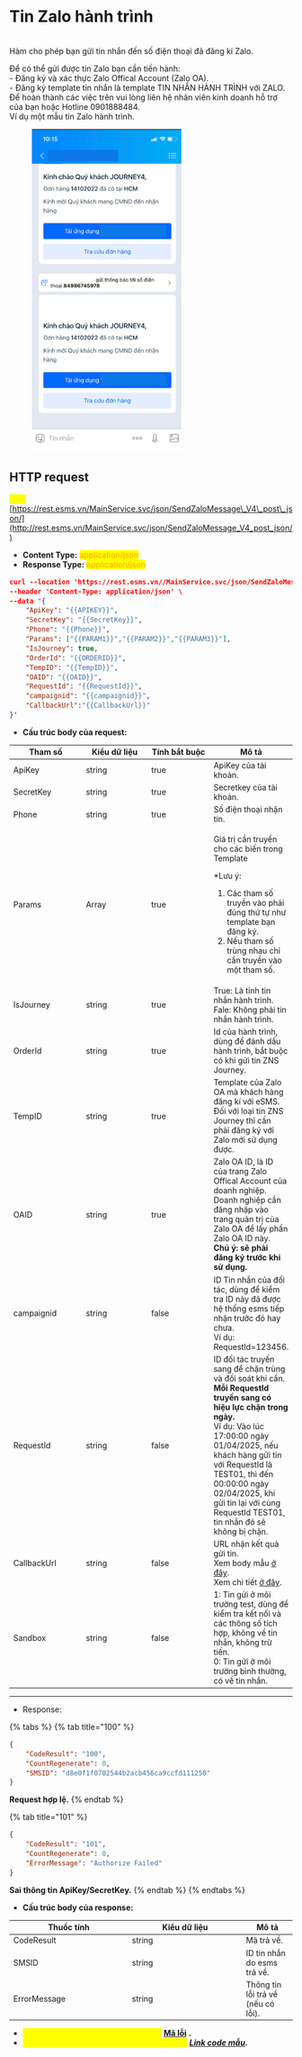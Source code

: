 # Tin Zalo hành trình

\
Hàm cho phép bạn gửi tin nhắn đến số điện thoại đã đăng kí Zalo.&#x20;

Để có thể gửi được tin Zalo bạn cần tiến hành:\
\- Đăng ký và xác thực Zalo Offical Account (Zalo OA).\
\- Đăng ký template tin nhắn là template TIN NHẮN HÀNH TRÌNH với ZALO.\
Để hoàn thành các việc trên vui lòng liên hệ nhân viên kinh doanh hỗ trợ của bạn hoặc Hotline 0901888484.\
Ví dụ một mẫu tin Zalo hành trình.

<figure><img src="../../.gitbook/assets/1.png" alt=""><figcaption></figcaption></figure>

## HTTP request

<mark style="color:yellow;">**`POST`**</mark> [https://rest.esms.vn/MainService.svc/json/SendZaloMessage\_V4\_post\_json/](http://rest.esms.vn/MainService.svc/json/SendZaloMessage_V4_post_json/)

* **Content Type:** <mark style="color:orange;">application/json</mark>
* **Response Type:** <mark style="color:orange;">application/json</mark>

```json
curl --location 'https://rest.esms.vn//MainService.svc/json/SendZaloMessage_V4_post_json/' \
--header 'Content-Type: application/json' \
--data '{
    "ApiKey": "{{APIKEY}}",
    "SecretKey": "{{SecretKey}}",
    "Phone": "{{Phone}}",
    "Params": ["{{PARAM1}}","{{PARAM2}}","{{PARAM3}}"],
    "IsJourney": true,
    "OrderId": "{{ORDERID}}",
    "TempID": "{{TempID}}",
    "OAID": "{{OAID}}",
    "RequestId": "{{RequestId}}",
    "campaignid": "{{campaignid}}",
    "CallbackUrl":"{{CallbackUrl}}"
}'
```

* **Cấu trúc body của request:**

<table><thead><tr><th width="142">Tham số</th><th width="148">Kiểu dữ liệu </th><th width="141" data-type="checkbox">Tính bắt buộc</th><th>Mô tả</th></tr></thead><tbody><tr><td>ApiKey</td><td>string</td><td>true</td><td>ApiKey của tài khoản.</td></tr><tr><td>SecretKey</td><td>string</td><td>true</td><td>Secretkey của tài khoản.</td></tr><tr><td>Phone</td><td>string</td><td>true</td><td>Số điện thoại nhận tin.</td></tr><tr><td>Params</td><td>Array</td><td>true</td><td><p></p><p>Giá trị cần truyền cho các biến trong Template </p><p>*Lưu ý:</p><ol><li>Các tham số truyền vào phải đúng thứ tự như template bạn đăng ký.</li><li>Nếu tham số trùng nhau chỉ cần truyền vào một tham số.</li></ol></td></tr><tr><td>IsJourney</td><td>string</td><td>true</td><td>True: Là tính tin nhắn hành trình.<br>Fale: Không phải tin nhắn hành trình.</td></tr><tr><td>OrderId</td><td>string</td><td>true</td><td>Id của hành trình, dùng để đánh dấu hành trình, bắt buộc có khi gửi tin ZNS Journey.</td></tr><tr><td>TempID</td><td>string</td><td>true</td><td>Template của Zalo OA mà khách hàng đăng kí với eSMS.<br>Đối với loại tin ZNS Journey thì cần phải đăng ký với Zalo mới sử dụng được.</td></tr><tr><td>OAID </td><td>string</td><td>true</td><td>Zalo OA ID, là ID của trang Zalo Offical Account của doanh nghiệp. Doanh nghiệp cần đăng nhập vào trang quản trị của Zalo OA để lấy phần Zalo OA ID này. <br><strong>Chú ý: sẽ phải đăng ký trước khi sử dụng.</strong></td></tr><tr><td>campaignid</td><td>string</td><td>false</td><td>ID Tin nhắn của đối tác, dùng để kiểm tra ID này đã được hệ thống esms tiếp nhận trước đó hay chưa. <br>Ví dụ: RequestId=123456.</td></tr><tr><td>RequestId</td><td>string</td><td>false</td><td>ID đối tác truyền sang để chặn trùng và đối soát khi cần.<br><strong>Mỗi RequestId truyền sang có hiệu lực chặn trong ngày.</strong><br>Ví dụ: Vào lúc 17:00:00 ngày 01/04/2025, nếu khách hàng gửi tin với RequestId là TEST01, thì đến 00:00:00 ngày 02/04/2025, khi gửi tin lại với cùng RequestId TEST01, tin nhắn đó sẽ không bị chặn.</td></tr><tr><td>CallbackUrl</td><td>string</td><td>false</td><td>URL nhận kết quả gửi tin. <br>Xem body mẫu <a href="https://samplefordevelopers.esms.vn/#995461aa-e59a-4659-9710-cc36e7078010">ở đây</a>. <br>Xem chi tiết <a href="https://developers-v2.esms.vn/esms-api/callback-url">ở đây</a>.</td></tr><tr><td>Sandbox</td><td>string</td><td>false</td><td>1: Tin gửi ở môi trường test, dùng để kiểm tra kết nối và các thông số tích hợp, không về tin nhắn, không trừ tiền.<br>0: Tin gửi ở môi trường bình thường, có về tin nhắn.</td></tr></tbody></table>



***

* Response:

{% tabs %}
{% tab title="100" %}
```json
{
    "CodeResult": "100",
    "CountRegenerate": 0,
    "SMSID": "d8e0f1f0702544b2acb456ca9ccfd111250"
}
```

**Request hợp lệ.**
{% endtab %}

{% tab title="101" %}
```json
{
    "CodeResult": "101",
    "CountRegenerate": 0,
    "ErrorMessage": "Authorize Failed"
}
```

**Sai thông tin ApiKey/SecretKey.**
{% endtab %}
{% endtabs %}

* **Cấu trúc body của response:**

<table><thead><tr><th width="197">Thuốc tính</th><th width="189.33333333333331">Kiểu dữ liệu</th><th>Mô tả</th></tr></thead><tbody><tr><td>CodeResult</td><td>string</td><td>Mã trả về.</td></tr><tr><td>SMSID</td><td>string</td><td>ID tin nhắn do esms trả về.</td></tr><tr><td>ErrorMessage</td><td>string</td><td>Thông tin lỗi trả về (nếu có lỗi).</td></tr></tbody></table>

* _<mark style="color:yellow;">**Thông tin chi tiết mã lỗi xem ở bảng:**</mark>_ [**Mã lỗi**](../bang-ma-loi.md) **.**
* _<mark style="color:yellow;">**Lấy code mẫu các ngôn ngữ trên Postman:**</mark>_ [_**Link code mẫu**_](https://samplefordevelopers.esms.vn/#bdf6fa30-e725-4347-bcfc-84d388f64674)_**.**_
